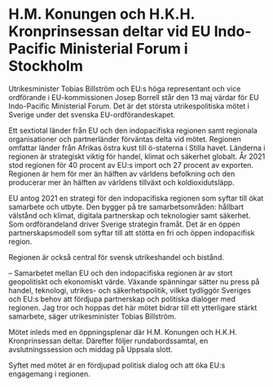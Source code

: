 # H.M. Konungen och H.K.H. Kronprinsessan deltar vid EU Indo-Pacific Ministerial Forum i Stockholm

Utrikesminister Tobias Billström och EU:s höga representant och vice ordförande i EU-kommissionen Josep Borrell står den 13 maj värdar för EU Indo-Pacific Ministerial Forum. Det är det största utrikespolitiska mötet i Sverige under det svenska EU-ordförandeskapet.

Ett sextiotal länder från EU och den indopacifiska regionen samt regionala organisationer och partnerländer förväntas delta vid mötet. Regionen omfattar länder från Afrikas östra kust till ö-staterna i Stilla havet. Länderna i regionen är strategiskt viktig för handel, klimat och säkerhet globalt. År 2021 stod regionen för 40 procent av EU:s import och 27 procent av exporten. Regionen är hem för mer än hälften av världens befolkning och den producerar mer än hälften av världens tillväxt och koldioxidutsläpp.

EU antog 2021 en strategi för den indopacifiska regionen som syftar till ökat samarbete och utbyte. Den bygger på tre samarbetsområden: hållbart välstånd och klimat, digitala partnerskap och teknologier samt säkerhet. Som ordförandeland driver Sverige strategin framåt. Det är en öppen partnerskapsmodell som syftar till att stötta en fri och öppen indopacifisk region.

Regionen är också central för svensk utrikeshandel och bistånd.

– Samarbetet mellan EU och den indopacifiska regionen är av stort geopolitiskt och ekonomiskt värde. Växande spänningar sätter nu press på handel, teknologi, utrikes- och säkerhetspolitik, vilket tydliggör Sveriges och EU:s behov att fördjupa partnerskap och politiska dialoger med regionen. Jag tror och hoppas det här mötet bidrar till ett ytterligare stärkt samarbete, säger utrikesminister Tobias Billström.

Mötet inleds med en öppningsplenar där H.M. Konungen och H.K.H. Kronprinsessan deltar. Därefter följer rundabordssamtal, en avslutningssession och middag på Uppsala slott.

Syftet med mötet är en fördjupad politisk dialog och att öka EU:s engagemang i regionen.
